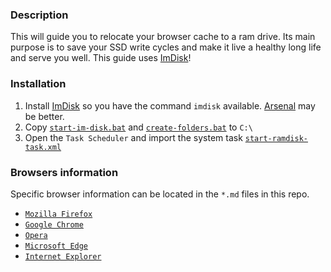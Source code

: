 ### Description
This will guide you to relocate your browser cache to a ram drive.
Its main purpose is to save your SSD write cycles and make it live
a healthy long life and serve you well. This guide uses [ImDisk][imdisk]!

### Installation
1. Install [ImDisk][git-im-disk] so you have the command `imdisk` available. [Arsenal][git-im-disk] may be better.
2. Copy [`start-im-disk.bat`][disk-start] and [`create-folders.bat`][make-folders] to `C:\`
3. Open the `Task Scheduler` and import the system task [`start-ramdisk-task.xml`][sys-task]

### Browsers information
Specific browser information can be located in the `*.md` files in this repo.
 * [`Mozilla Firefox`][in-ff]
 * [`Google Chrome`][in-gc]
 * [`Opera`][in-op]
 * [`Microsoft Edge`][in-eg]
 * [`Internet Explorer`][in-ie]

[imdisk]: http://www.ltr-data.se/opencode.html/#ImDisk
[disk-start]: https://github.com/dvdvideo1234/WindowsBatches/blob/master/BrowserCashe/start-im-disk.bat
[make-folders]: https://github.com/dvdvideo1234/WindowsBatches/blob/master/BrowserCashe/create-folders.bat
[sys-task]: https://github.com/dvdvideo1234/WindowsBatches/blob/master/BrowserCashe/start-ramdisk-task.xml
[in-ff]: https://github.com/dvdvideo1234/WindowsBatches/blob/master/BrowserCashe/firefox.md
[in-gc]: https://github.com/dvdvideo1234/WindowsBatches/blob/master/BrowserCashe/chrome.md
[in-op]: https://github.com/dvdvideo1234/WindowsBatches/blob/master/BrowserCashe/opera.md
[in-eg]: https://github.com/dvdvideo1234/WindowsBatches/blob/master/BrowserCashe/edge.md
[in-ie]: https://github.com/dvdvideo1234/WindowsBatches/blob/master/BrowserCashe/iexplorer.md
[git-im-disk]: https://github.com/LTRData/ImDisk
[git-arsenal]: https://github.com/ArsenalRecon/Arsenal-Image-Mounter
